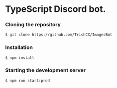 # TypeScript Discord bot.

### Cloning the repository

```bash
$ git clone https://github.com/TrishCX/ImagesBot
```
### Installation
```bash
$ npm install
```
### Starting the development server

```bash
$ npm run start:prod
```
